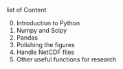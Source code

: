 list of Content

0. Introduction to Python
1. Numpy and Scipy
2. Pandas
3. Polishing the figures
4. Handle NetCDF files
5. Other useful functions for research
